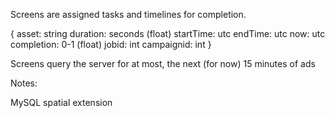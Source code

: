 Screens are assigned tasks and timelines for completion.

{ 
  asset: string
  duration: seconds (float)
  startTime: utc
  endTime: utc
  now: utc
  completion: 0-1 (float)
  jobid: int
  campaignid: int
}


Screens query the server for at most, the next (for now) 15 minutes of ads

Notes:

 MySQL spatial extension
